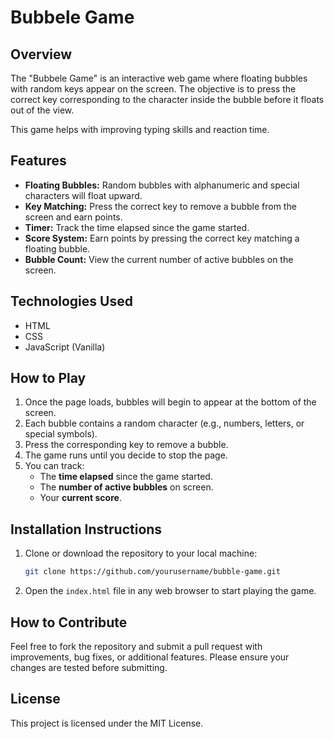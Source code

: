 # Bubbele Game

## Overview
The "Bubbele Game" is an interactive web game where floating bubbles with random keys appear on the screen. The objective is to press the correct key corresponding to the character inside the bubble before it floats out of the view.

This game helps with improving typing skills and reaction time.

## Features
- **Floating Bubbles:** Random bubbles with alphanumeric and special characters will float upward.
- **Key Matching:** Press the correct key to remove a bubble from the screen and earn points.
- **Timer:** Track the time elapsed since the game started.
- **Score System:** Earn points by pressing the correct key matching a floating bubble.
- **Bubble Count:** View the current number of active bubbles on the screen.

## Technologies Used
- HTML
- CSS
- JavaScript (Vanilla)

## How to Play
1. Once the page loads, bubbles will begin to appear at the bottom of the screen.
2. Each bubble contains a random character (e.g., numbers, letters, or special symbols).
3. Press the corresponding key to remove a bubble.
4. The game runs until you decide to stop the page.
5. You can track:
    - The **time elapsed** since the game started.
    - The **number of active bubbles** on screen.
    - Your **current score**.

## Installation Instructions
1. Clone or download the repository to your local machine:
    ```bash
    git clone https://github.com/yourusername/bubble-game.git
    ```
2. Open the `index.html` file in any web browser to start playing the game.

## How to Contribute
Feel free to fork the repository and submit a pull request with improvements, bug fixes, or additional features. Please ensure your changes are tested before submitting.

## License
This project is licensed under the MIT License.

